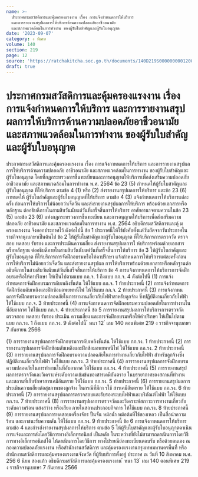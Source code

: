 ```yaml
---
name: >-
  ประกาศกรมสวัสดิการและคุ้มครองแรงงาน เรื่อง การแจ้งกำหนดการให้บริการ
  และการรายงานสรุปผลการให้บริการด้านความปลอดภัยอาชีวอนามัย
  และสภาพแวดล้อมในการทำงาน ของผู้รับใบสำคัญและผู้รับใบอนุญาต
date: '2023-09-07'
category: ง พิเศษ
volume: 140
section: 219
page: 12
source: 'https://ratchakitcha.soc.go.th/documents/140D219S0000000001200.pdf'
draft: true
---
```


# ประกาศกรมสวัสดิการและคุ้มครองแรงงาน เรื่อง การแจ้งกำหนดการให้บริการ และการรายงานสรุปผลการให้บริการด้านความปลอดภัยอาชีวอนามัย และสภาพแวดล้อมในการทำงาน ของผู้รับใบสำคัญและผู้รับใบอนุญาต

ประกาศกรมสวัสดิการและคุ้มครองแรงงาน เรื่อง การแจ้งกาหนดการให้บริการ และการรายงานสรุปผลการให้บริการด้านความปลอดภัย อาชีวอนามัย และสภาพแวดล้อมในการทางาน ของผู้รับใบสำคัญและผู้รับใบอนุญาต โดยที่กฎกระทรวงการขึ้นทะเบียนและการอนุญาตให้บริการเพื่อส่งเสริมความปลอดภัย อาชีวอนามัย และสภาพแวดล้อมในการทำงาน พ.ศ. 2564 ข้อ 23 (5) กำหนดให้ผู้รับใบสาคัญและผู้รับใบอนุญาต ที่ให้บริการ ตามข้อ 4 (1) หรือ (2) ส่งรายงานสรุปผลการให้บริการ และข้อ 23 (6) กาหนดให้ ผู้รับใบสำคัญและผู้รับใบอนุญาตที่ให้บริการ ตามข้อ 4 (3) แจ้งกำหนดการให้บริการแต่ละครั้ง ก่อนการให้บริการไม่น้อยกว่าเจ็ดวัน และส่งรายงานสรุปผลการให้บริการ พร้อมด้วยเอกสารหรือหลักฐาน ต่ออธิบดีภายในสามสิบวันนับแต่วันที่เสร็จสิ้นการให้บริการ อาศัยอานาจตามความในข้อ 23 (5) และข้อ 23 (6) แห่งกฎกระทรวงการขึ้นทะเบียน และการอนุญาตให้บริการเพื่อส่งเสริมความปลอดภัย อาชีวอนามัย และสภาพแวดล้อมในการทางาน พ.ศ. 2564 อธิบดีกรมสวัสดิการและคุ้ มครองแรงงาน จึงออกประกาศไว้ ดังต่อไปนี้ ข้อ 1 ประกาศนี้ให้ใช้บังคับตั้งแต่วันถัดจากวันประกาศในราชกิจจานุเบกษาเป็นต้นไป ข้อ 2 ให้ผู้รับใบสาคัญและผู้รับใบอนุญาต ที่ให้บริการการตรวจวัด ตรวจสอบ ทดสอบ รับรอง และการประเมินความเสี่ยง ส่งรายงานสรุปผลการใ ห้บริการพร้อมด้วยเอกสารหรือหลักฐาน ต่ออธิบดีภายในสามสิบวันนับแต่วันที่เสร็จสิ้นการให้บริการ ข้อ 3 ให้ผู้รับใบสาคัญและผู้รับใบอนุญาต ที่ให้บริการการจัดฝึกอบรมหรือให้คาปรึกษา แจ้งกำหนดการให้บริการแต่ละครั้งก่อนการให้บริการไม่น้อยกว่าเจ็ดวัน และส่งรายงานสรุปผล การให้บริการพร้อมด้วยเอกสารหรือหลักฐานต่ออธิบดีภายในสามสิบวันนับแต่วันที่เสร็จสิ้นการให้บริการ ข้อ 4 การแจ้งกาหนดการให้บริการการจัดฝึกอบรมหรือให้คาปรึกษา ให้เป็นไปตามแบบ กภ.จ. 1 ถึงแบบ กภ.จ. 4 ดังต่อไปนี้ (1) การแจ้งกำหนดการจัดฝึกอบรมการดับเพลิงขั้นต้น ให้ใช้แบบ กภ.จ. 1 ท้ายประกาศนี้ (2) การแจ้งกำหนดการจัดฝึกซ้อมดับเพลิงและฝึกซ้อมอพยพหนีไฟ ให้ใช้แบบ กภ.จ. 2 ท้ายประกาศนี้ (3) การแจ้งกาหนดการจัดฝึกอบรมความปลอดภัยในการทางานเกี่ยวกับไฟฟ้าสาหรับลูกจ้าง ซึ่งปฏิบัติงานเกี่ยวกับไฟฟ้า ให้ใช้แบบ กภ.จ. 3 ท้ายประกาศนี้ (4) การแจ้งกาหนดการจัดฝึกอบรมความปลอดภัยในการทำงานในที่อับอากาศ ให้ใช้แบบ กภ.จ. 4 ท้ายประกาศนี้ ข้อ 5 การรายงานสรุปผลการให้บริการการตรวจวัด ตรวจสอบ ทดสอบ รับรอง ประเมิน ความเสี่ยง และการจัดฝึกอบรมหรือให้คำปรึกษา ให้เป็นไปตามแบบ กภ.รง. 1 ถึงแบบ กภ.รง. 9 ดังต่อไปนี้ ้ หนา 12 ่ เลม 140 ตอนพิเศษ 219 ง ราชกิจจานุเบกษา 7 กันยายน 2566

(1) การรายงานสรุปผลการจัดฝึกอบรมการดับเพลิงขั้นต้น ให้ใช้แบบ กภ.รง. 1 ท้ายประกาศนี้ (2) การรายงานสรุปผลการจัดฝึกซ้อมดับเพลิงและฝึกซ้อมอพยพหนีไฟ ให้ใช้แบบ กภ.รง. 2 ท้ายประกาศนี้ (3) การรายงานสรุปผลการจัดฝึกอบรมความปลอดภัยในการทำงานเกี่ยวกับไฟฟ้า สำหรับลูกจ้างซึ่งปฏิบัติงานเกี่ยวกับไฟฟ้า ให้ใช้แบบ กภ.รง. 3 ท้ายประกาศนี้ (4) การรายงานสรุปผลการจัดฝึกอบรมความปลอดภัยในการทำงานในที่อับอากาศ ให้ใช้แบบ กภ.รง. 4 ท้ายประกาศนี้ (5) การรายงานสรุปผลการตรวจวัดและวิเคราะห์ระดับความเข้มข้นของสารเคมีอันตราย ในบรรยากาศของสถานที่ทำงานและสถานที่เก็บรักษาสารเคมีอันตราย ให้ใช้แบบ กภ.รง. 5 ท้ายประกาศนี้ (6) การรายงานสรุปผลการประเมินความเสี่ยงต่อสุขภาพของลูกจ้าง ในกรณีที่มีกา รใช้ สารเคมีอันตราย ให้ใช้แบบ กภ.รง. 6 ท้ายประกาศนี้ (7) การรายงานสรุปผลการตรวจสอบและรับรองระบบไฟฟ้าและบริภัณฑ์ไฟฟ้า ให้ใช้แบบ กภ.รง. 7 ท้ายประกาศนี้ (8) การรายงานสรุปผลการตรวจวัดและวิเคราะห์สภาวะการทางานเกี่ยวกับระดับความร้อน แสงสว่าง หรือเสียง ภายในสถานประกอบกิจการ ให้ใช้แบบ กภ.รง. 8 ท้ายประกาศนี้ (9) การรายงานสรุปผลการทดสอบเครื่องจักร ปั้นจั่น หม้อน้ำ หม้อต้มที่ใช้ของเหลว เป็นสื่อนำความร้อน และภาชนะรับความดัน ให้ใช้แบบ กภ.รง. 9 ท้ายประกาศนี้ ข้อ 6 การแจ้งกาหนดการให้บริการตามข้อ 4 และกำรส่งรายงานสรุปผลการให้บริการ ตามข้อ 5 ให้ผู้รับใบสาคัญและผู้รับใบอนุญาตดาเนินการแจ้งและการส่งโดยวิธีการทางอิเล็กทรอนิกส์ เป็นหลัก ในระหว่างที่ยังไม่สามารถดาเนินการโดยวิธีการทางอิเล็กทรอนิกส์ได้ ให้ดาเนินการโดยวิธีการ ทางไปรษณีย์ลงทะเบียนตอบรับ หรือด้วยตนเอง ณ กองความปลอดภัยแรงงาน หรือสำนักงานสวัสดิการ และคุ้มครองแรงงานกรุงเทพมหานครพื้นที่ หรือสำนักงานสวัสดิการและคุ้มครองแรงงานจังหวัด ที่ผู้รับบริการตั้งอยู่ ประกาศ ณ วันที่ 10 สิงหาคม พ.ศ. 256 6 นิยม สองแก้ว อธิบดีกรมสวัสดิการและคุ้มครองแรงงาน ้ หนา 13 ่ เลม 140 ตอนพิเศษ 219 ง ราชกิจจานุเบกษา 7 กันยายน 2566















































